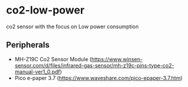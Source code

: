 # co2-low-power
co2 sensor with the focus on Low power consumption

## Peripherals

- MH-Z19C Co2 Sensor Module (https://www.winsen-sensor.com/d/files/infrared-gas-sensor/mh-z19c-pins-type-co2-manual-ver1_0.pdf)
- Pico e-paper 3.7 (https://www.waveshare.com/pico-epaper-3.7.htm)

